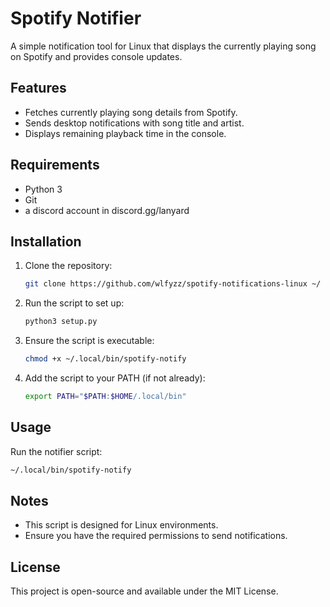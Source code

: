 # Spotify Notifier

A simple notification tool for Linux that displays the currently playing song on Spotify and provides console updates.

## Features

- Fetches currently playing song details from Spotify.
- Sends desktop notifications with song title and artist.
- Displays remaining playback time in the console.

## Requirements

- Python 3
- Git
- a discord account in discord.gg/lanyard

## Installation

1. Clone the repository:
   ```bash
   git clone https://github.com/wlfyzz/spotify-notifications-linux ~/
   ```

2. Run the script to set up:
   ```bash
   python3 setup.py
   ```

3. Ensure the script is executable:
   ```bash
   chmod +x ~/.local/bin/spotify-notify
   ```

4. Add the script to your PATH (if not already):
   ```bash
   export PATH="$PATH:$HOME/.local/bin"
   ```

## Usage

Run the notifier script:
```bash
~/.local/bin/spotify-notify
```

## Notes

- This script is designed for Linux environments.
- Ensure you have the required permissions to send notifications.

## License

This project is open-source and available under the MIT License.
